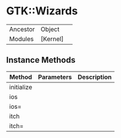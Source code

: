 # GTK::Wizards
|  |  |  |
| --- | --- | --- |
| Ancestor | Object |
| Modules | [Kernel] |


## Instance Methods

| Method | Parameters | Description |
| --- | --- | --- |
| initialize |  |  |
| ios |  |  |
| ios= |  |  |
| itch |  |  |
| itch= |  |  |
